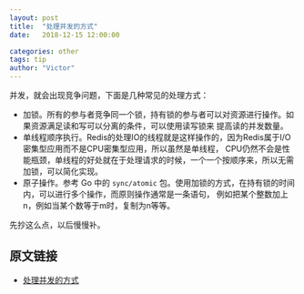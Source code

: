 ```yaml
---
layout: post
title:  "处理并发的方式"
date:   2018-12-15 12:00:00

categories: other
tags: tip
author: "Victor"
---
```


并发，就会出现竞争问题，下面是几种常见的处理方式：

* 加锁。所有的参与者竞争同一个锁，持有锁的参与者可以对资源进行操作。如果资源满足读和写可以分离的条件，可以使用读写锁来 提高读的并发数量。
* 单线程顺序执行。Redis的处理IO的线程就是这样操作的，因为Redis属于I/O密集型应用而不是CPU密集型应用，所以虽然是单线程， CPU仍然不会是性能瓶颈，单线程的好处就在于处理请求的时候，一个一个按顺序来，所以无需加锁，可以简化实现。
* 原子操作。参考 Go 中的 `sync/atomic` 包。使用加锁的方式，在持有锁的时间内，可以进行多个操作，而原则操作通常是一条语句， 例如把某个整数加上n，例如当某个数等于m时，复制为n等等。

先抄这么点，以后慢慢补。

## 原文链接

* [处理并发的方式](https://jiajunhuang.com/articles/2018_11_07-concurrency.md.html)
